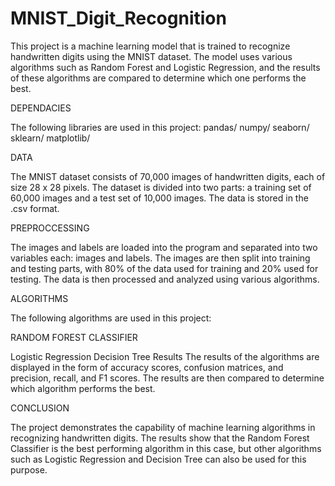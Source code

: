 # MNIST_Digit_Recognition

This project is a machine learning model that is trained to recognize handwritten digits using the MNIST dataset. The model uses various algorithms such as Random Forest and Logistic Regression, and the results of these algorithms are compared to determine which one performs the best.

DEPENDACIES

The following libraries are used in this project:
pandas/
numpy/
seaborn/
sklearn/
matplotlib/

DATA

The MNIST dataset consists of 70,000 images of handwritten digits, each of size 28 x 28 pixels. The dataset is divided into two parts: a training set of 60,000 images and a test set of 10,000 images. The data is stored in the .csv format.


PREPROCCESSING

The images and labels are loaded into the program and separated into two variables each: images and labels. The images are then split into training and testing parts, with 80% of the data used for training and 20% used for testing. The data is then processed and analyzed using various algorithms.


ALGORITHMS

The following algorithms are used in this project:


RANDOM FOREST CLASSIFIER

Logistic Regression
Decision Tree
Results
The results of the algorithms are displayed in the form of accuracy scores, confusion matrices, and precision, recall, and F1 scores. The results are then compared to determine which algorithm performs the best.


CONCLUSION

The project demonstrates the capability of machine learning algorithms in recognizing handwritten digits. The results show that the Random Forest Classifier is the best performing algorithm in this case, but other algorithms such as Logistic Regression and Decision Tree can also be used for this purpose.

